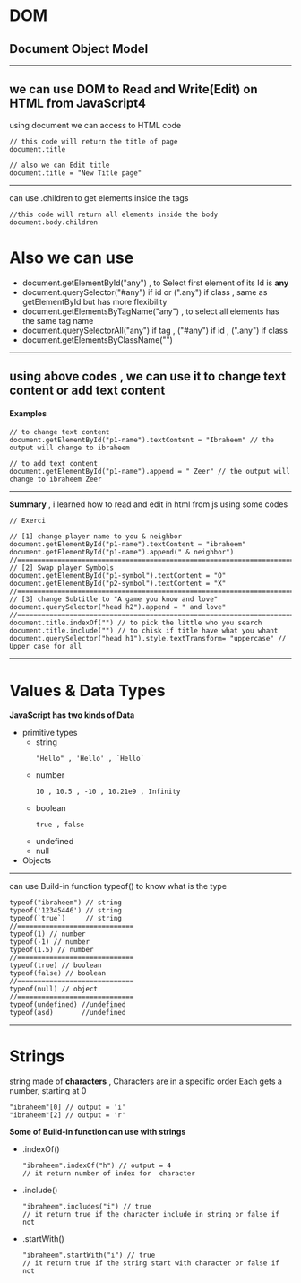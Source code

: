 # DOM
## Document Object Model
---
we can use DOM to Read and Write(Edit) on HTML from JavaScript4
---
using document we can access to HTML code 
```
// this code will return the title of page
document.title

// also we can Edit title
document.title = "New Title page"
```
---
can use .children to get elements inside the tags
```Ex:
//this code will return all elements inside the body
document.body.children
```
# **Also we can use**
- document.getElementById("any") , to Select first element of its Id is **any**
- document.querySelector("#any") if id or (".any") if class , same as getElementById but has more flexibility
- document.getElementsByTagName("any") , to select all elements has the same tag name
- document.querySelectorAll("any") if tag , ("#any") if id , (".any") if class
- document.getElementsByClassName("")

---
## using above codes , we can use it to change text content or add text content
#### Examples
```
// to change text content
document.getElementById("p1-name").textContent = "Ibraheem" // the output will change to ibraheem

// to add text content
document.getElementById("p1-name").append = " Zeer" // the output will change to ibraheem Zeer
```
---
**Summary** , i learned how to read and edit in html from js using some codes
```
// Exerci

// [1] change player name to you & neighbor
document.getElementById("p1-name").textContent = "ibraheem"
document.getElementById("p1-name").append(" & neighbor")
//======================================================================================
// [2] Swap player Symbols
document.getElementById("p1-symbol").textContent = "O"
document.getElementById("p2-symbol").textContent = "X"
//======================================================================================
// [3] change Subtitle to "A game you know and love"
document.querySelector("head h2").append = " and love"
//======================================================================================
document.title.indexOf("") // to pick the little who you search 
document.title.include("") // to chisk if title have what you whant
document.querySelector("head h1").style.textTransform= "uppercase" // Upper case for all
```
---
# Values & Data Types
**JavaScript has two kinds of Data**
+ primitive types
  + string
    ```
    "Hello" , 'Hello' , `Hello`
    ```
  + number
    ```
    10 , 10.5 , -10 , 10.21e9 , Infinity
    ```
  + boolean
    ```
    true , false
    ```
  + undefined
  + null
+ Objects
---
can use Build-in function typeof() to know what is the type 
```
typeof("ibraheem") // string
typeof('12345446') // string
typeof(`true`)     // string
//=============================
typeof(1) // number
typeof(-1) // number
typeof(1.5) // number
//=============================
typeof(true) // boolean
typeof(false) // boolean
//=============================
typeof(null) // object
//=============================
typeof(undefined) //undefined
typeof(asd)       //undefined
```
---
# Strings
string made of **characters** , Characters are in a specific order Each gets a number, starting at 0
```
"ibraheem"[0] // output = 'i'
"ibraheem"[2] // output = 'r'
```
**Some of Build-in function can use with strings**
- .indexOf()
    ```
    "ibraheem".indexOf("h") // output = 4
    // it return number of index for  character
    ```
- .include()
    ```
    "ibraheem".includes("i") // true
    // it return true if the character include in string or false if not
    ```
- .startWith()
    ```
    "ibraheem".startWith("i") // true
    // it return true if the string start with character or false if not
    ```













